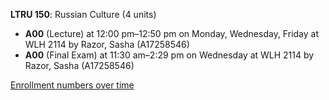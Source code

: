 **LTRU 150**: Russian Culture (4 units)

- **A00** (Lecture) at 12:00 pm–12:50 pm on Monday, Wednesday, Friday at WLH 2114 by Razor, Sasha (A17258546)
- **A00** (Final Exam) at 11:30 am–2:29 pm on Wednesday at WLH 2114 by Razor, Sasha (A17258546)

[Enrollment numbers over time](./LTRU150.tsv)
